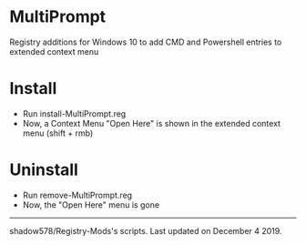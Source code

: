 # MultiPrompt
Registry additions for Windows 10 to add CMD and Powershell entries to extended context menu

# Install
* Run install-MultiPrompt.reg
* Now, a Context Menu "Open Here" is shown in the extended context menu (shift + rmb)

# Uninstall
* Run remove-MultiPrompt.reg
* Now, the "Open Here" menu is gone

---
shadow578/Registry-Mods's scripts. Last updated on December 4 2019.

